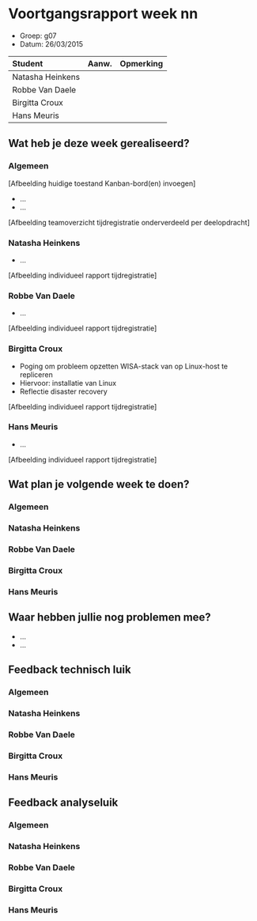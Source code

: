 # Voortgangsrapport week nn

* Groep: g07
* Datum: 26/03/2015

| Student  | Aanw. | Opmerking |
| :---     | :---  | :---      |
| Natasha Heinkens |       |           |
| Robbe Van Daele |       |           |
| Birgitta Croux |       |           |
| Hans Meuris |       |           |

## Wat heb je deze week gerealiseerd?

### Algemeen

[Afbeelding huidige toestand Kanban-bord(en) invoegen]

* ...
* ...

[Afbeelding teamoverzicht tijdregistratie onderverdeeld per deelopdracht]

### Natasha Heinkens

* ...

[Afbeelding individueel rapport tijdregistratie]

### Robbe Van Daele

* ...

[Afbeelding individueel rapport tijdregistratie]

### Birgitta Croux

* Poging om probleem opzetten WISA-stack van op Linux-host te repliceren
* Hiervoor: installatie van Linux
* Reflectie disaster recovery

[Afbeelding individueel rapport tijdregistratie]

### Hans Meuris

* ...

[Afbeelding individueel rapport tijdregistratie]

## Wat plan je volgende week te doen?

### Algemeen
### Natasha Heinkens
### Robbe Van Daele
### Birgitta Croux
### Hans Meuris

## Waar hebben jullie nog problemen mee?

* ...
* ...

## Feedback technisch luik

### Algemeen

### Natasha Heinkens
### Robbe Van Daele
### Birgitta Croux
### Hans Meuris

## Feedback analyseluik

### Algemeen

### Natasha Heinkens
### Robbe Van Daele
### Birgitta Croux
### Hans Meuris

